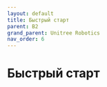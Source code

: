 ```yaml
---
layout: default
title: Быстрый старт
parent: B2
grand_parent: Unitree Robotics
nav_order: 6
---
```


# Быстрый старт


